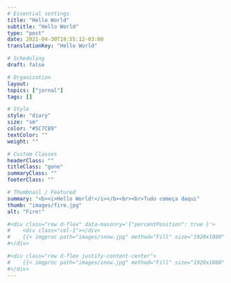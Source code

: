 ```yaml
---
# Essential settings
title: "Hello World"
subtitle: "Hello World"
type: "post"
date: 2021-04-30T19:55:12-03:00
translationKey: "Hello World"

# Scheduling
draft: false

# Organization
layout:
topics: ["jornal"]
tags: []

# Style
style: "diary"
size: "sm"
color: "#5C7C89"
textColor: ""
weight: ""

# Custom Classes
headerClass: ""
titleClass: "gone"
summaryClass: ""
footerClass: ""

# Thumbnail / Featured
summary: "<b><i>Hello World!</i></b><br><br>Tudo começa daqui"
thumb: "images/fire.jpg"
alt: "Fire!"

#<div class="row d-flex" data-masonry='{"percentPosition": true }'>
#    <div class="col-1"></div>
#    {{< imgproc path="images/snow.jpg" method="Fill" size="1920x1080" col="8" >}}
#</div>

#<div class="row d-flex justify-content-center">
#    {{< imgproc path="images/snow.jpg" method="Fill" size="1920x1080" col="8" >}}
#</div>
---
```


